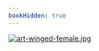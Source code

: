 ```yaml
---
bookHidden: true
---
```

[![art-winged-female.jpg](https://i.postimg.cc/RFc4fz78/art-winged-female.jpg)](/docs/art/gallery/)
